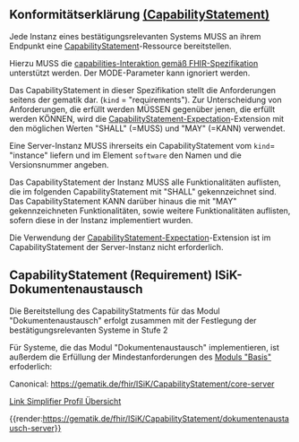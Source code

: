 ## Konformitätserklärung [(CapabilityStatement)](http://hl7.org/fhir/capabilitystatement.html)

Jede Instanz eines bestätigungsrelevanten Systems MUSS an ihrem Endpunkt eine [CapabilityStatement](http://hl7.org/fhir/capabilitystatement.html)-Ressource bereitstellen.

Hierzu MUSS die [capabilities-Interaktion gemäß FHIR-Spezifikation](http://hl7.org/fhir/http.html#capabilities) unterstützt werden.
Der MODE-Parameter kann ignoriert werden.

Das CapabilityStatement in dieser Spezifikation stellt die Anforderungen seitens der gematik dar. (`kind` = "requirements"). Zur Unterscheidung von Anforderungen, die erfüllt werden MÜSSEN gegenüber jenen, die erfüllt werden KÖNNEN, wird die [CapabilityStatement-Expectation](http://hl7.org/fhir/extension-capabilitystatement-expectation.html)-Extension mit den möglichen Werten "SHALL" (=MUSS) und "MAY" (=KANN) verwendet.

Eine Server-Instanz MUSS ihrerseits ein CapabilityStatement vom `kind`= "instance" liefern und im Element `software` den Namen und die Versionsnummer angeben.

Das CapabilityStatement der Instanz MUSS alle Funktionalitäten auflisten, die im folgenden CapabilityStatement mit "SHALL" gekennzeichnet sind. Das CapabilityStatement KANN darüber hinaus die mit "MAY" gekennzeichneten Funktionalitäten, sowie weitere Funktionalitäten auflisten, sofern diese in der Instanz implementiert wurden.

Die Verwendung der [CapabilityStatement-Expectation](http://hl7.org/fhir/extension-capabilitystatement-expectation.html)-Extension ist im CapabilityStatement der Server-Instanz nicht erforderlich.

## CapabilityStatement (Requirement) ISiK-Dokumentenaustausch

Die Bereitstellung des CapabilityStatments für das Modul "Dokumentenaustausch" erfolgt zusammen mit der Festlegung der bestätigungsrelevanten Systeme in Stufe 2

Für Systeme, die das Modul "Dokumentenaustausch" implementieren, ist außerdem die Erfüllung der Mindestanforderungen des [Moduls "Basis"](https://simplifier.net/guide/ImplementierungsleitfadenISiK-Basismodul/Einfuehrung) erfoderlich:

Canonical: https://gematik.de/fhir/ISiK/CapabilityStatement/core-server

[Link Simplifier Profil Übersicht](https://simplifier.net/isik/isik-capabilitystatement-dokumentenaustausch-server)

{{render:https://gematik.de/fhir/ISiK/CapabilityStatement/dokumentenaustausch-server}}


